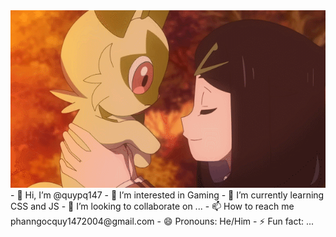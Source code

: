 <div align="center">
                          <img src="https://raw.githubusercontent.com/quypq147/quypq147/main/mygif.gif" alt="mygif">
</div>           
- 👋 Hi, I’m @quypq147
- 👀 I’m interested in Gaming
- 🌱 I’m currently learning CSS and JS
- 💞️ I’m looking to collaborate on ...
- 📫 How to reach me phanngocquy1472004@gmail.com
- 😄 Pronouns: He/Him
- ⚡ Fun fact: ...

<!---
quypq147/quypq147 is a ✨ special ✨ repository because its `README.md` (this file) appears on your GitHub profile.
You can click the Preview link to take a look at your changes.
--->
